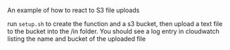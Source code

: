 An example of how to react to S3 file uploads 

run `setup.sh` to create the function and a s3 bucket, then upload a text file to the bucket into the /in folder. You
should see a log entry in cloudwatch listing the name and bucket of the uploaded file

